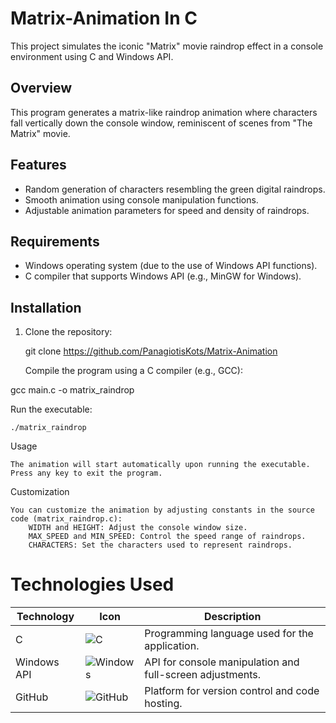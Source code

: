 # Matrix-Animation In C






This project simulates the iconic "Matrix" movie raindrop effect in a console environment using C and Windows API.

## Overview

This program generates a matrix-like raindrop animation where characters fall vertically down the console window, reminiscent of scenes from "The Matrix" movie.

## Features

- Random generation of characters resembling the green digital raindrops.
- Smooth animation using console manipulation functions.
- Adjustable animation parameters for speed and density of raindrops.

## Requirements

- Windows operating system (due to the use of Windows API functions).
- C compiler that supports Windows API (e.g., MinGW for Windows).

## Installation

1. Clone the repository:

   git clone https://github.com/PanagiotisKots/Matrix-Animation

    Compile the program using a C compiler (e.g., GCC):


gcc main.c -o matrix_raindrop

Run the executable:


    ./matrix_raindrop

Usage

    The animation will start automatically upon running the executable.
    Press any key to exit the program.

Customization

    You can customize the animation by adjusting constants in the source code (matrix_raindrop.c):
        WIDTH and HEIGHT: Adjust the console window size.
        MAX_SPEED and MIN_SPEED: Control the speed range of raindrops.
        CHARACTERS: Set the characters used to represent raindrops.





# Technologies Used

| Technology   | Icon                                      | Description                        |
|---------------|-------------------------------------------|------------------------------------|
| C             | ![C](https://img.icons8.com/color/48/000000/c.png) | Programming language used for the application. |
| Windows API   | ![Windows](https://img.icons8.com/color/48/000000/windows-10.png) | API for console manipulation and full-screen adjustments. |
| GitHub        | ![GitHub](https://img.icons8.com/material-outlined/24/000000/github.png) | Platform for version control and code hosting. |


